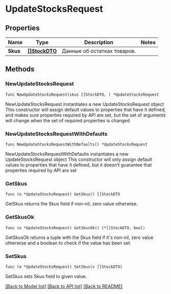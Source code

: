 # UpdateStocksRequest

## Properties

Name | Type | Description | Notes
------------ | ------------- | ------------- | -------------
**Skus** | [**[]StockDTO**](StockDTO.md) | Данные об остатках товаров.  | 

## Methods

### NewUpdateStocksRequest

`func NewUpdateStocksRequest(skus []StockDTO, ) *UpdateStocksRequest`

NewUpdateStocksRequest instantiates a new UpdateStocksRequest object
This constructor will assign default values to properties that have it defined,
and makes sure properties required by API are set, but the set of arguments
will change when the set of required properties is changed

### NewUpdateStocksRequestWithDefaults

`func NewUpdateStocksRequestWithDefaults() *UpdateStocksRequest`

NewUpdateStocksRequestWithDefaults instantiates a new UpdateStocksRequest object
This constructor will only assign default values to properties that have it defined,
but it doesn't guarantee that properties required by API are set

### GetSkus

`func (o *UpdateStocksRequest) GetSkus() []StockDTO`

GetSkus returns the Skus field if non-nil, zero value otherwise.

### GetSkusOk

`func (o *UpdateStocksRequest) GetSkusOk() (*[]StockDTO, bool)`

GetSkusOk returns a tuple with the Skus field if it's non-nil, zero value otherwise
and a boolean to check if the value has been set.

### SetSkus

`func (o *UpdateStocksRequest) SetSkus(v []StockDTO)`

SetSkus sets Skus field to given value.



[[Back to Model list]](../README.md#documentation-for-models) [[Back to API list]](../README.md#documentation-for-api-endpoints) [[Back to README]](../README.md)


